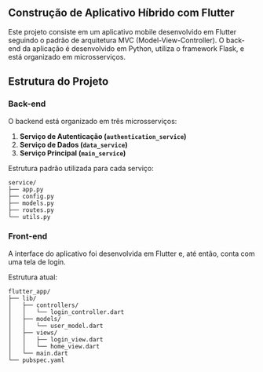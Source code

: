 <h2>Construção de Aplicativo Híbrido com Flutter</h2>

Este projeto consiste em um aplicativo mobile desenvolvido em Flutter seguindo o padrão de arquitetura MVC (Model-View-Controller). O back-end da aplicação é desenvolvido em Python, utiliza o framework Flask, e está organizado em microsserviços.

## Estrutura do Projeto

### Back-end

O backend está organizado em três microsserviços:

1. **Serviço de Autenticação (`authentication_service`)**
2. **Serviço de Dados (`data_service`)**
3. **Serviço Principal (`main_service`)**

Estrutura padrão utilizada para cada serviço:

```shell
service/
├── app.py
├── config.py
├── models.py
├── routes.py
└── utils.py
```

### Front-end

A interface do aplicativo foi desenvolvida em Flutter e, até então, conta com uma tela de login.

Estrutura atual:

```shell
flutter_app/
├── lib/
│   ├── controllers/
│   │   └── login_controller.dart
│   ├── models/
│   │   └── user_model.dart
│   ├── views/
│   │   ├── login_view.dart
│   │   └── home_view.dart
│   └── main.dart
└── pubspec.yaml
```